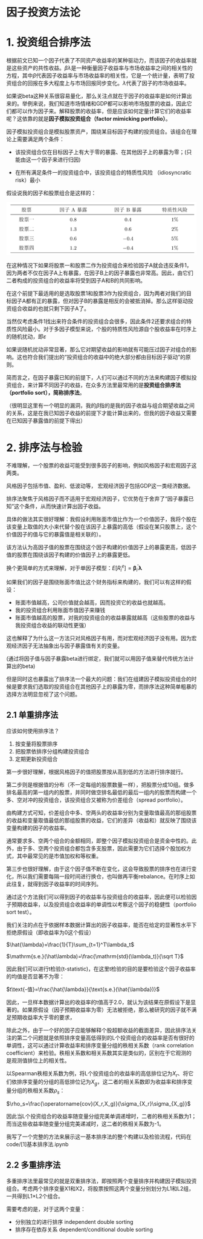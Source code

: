 # 因子投资方法论

# 1. 投资组合排序法
根据前文已知一个因子代表了不同资产收益率的某种驱动力，而该因子的收益率就是这些资产的共性收益。$\beta\lambda$是一种衡量因子收益率与市场收益率之间的相关性的方程，其中$\beta$代表因子收益率与市场收益率的相关性，它是一个统计量，表明了投资组合的回报在多大程度上与市场回报同步变化。$\lambda$代表了因子的市场收益率。

如果说beta这种关系很容易量化，那么关注点就在于因子的收益率是如何计算出来的。举例来说，我们知道市场情绪和GDP都可以影响市场股票的收益，因此它们都可以作为因子来。解释股票的收益率，但是应该如何定量计算它们的收益率呢？这依靠的就是**因子模拟投资组合（factor mimicking portfolio）**。

因子模拟投资组合是模拟股票资产，围绕某目标因子构建的投资组合。该组合在理论上需要满足两个条件：

- 该投资组合仅在目标因子上有大于零的暴露、在其他因子上的暴露为零；(只能由这一个因子来进行归因)

- 在所有满足条件一的投资组合中，该投资组合的特质性风险
（idiosyncratic risk）最小

假设说我的因子和股票组合是这样的：

![因子收益](pics/3.png)

在这种情况下如果将股票一和股票二作为投资组合来检验因子A就会违反条件1，因为两者不仅在因子A上有暴露，在因子B上的因子暴露也非常高。因此，由它们二者构成的投资组合的收益率将受到因子A和B的共同影响。

在这个前提下最适用的是选取股票1和股票3作为投资组合，因为两者对我们的目标因子A都有正的暴露，但对因子B的暴露是相反的会被抵消掉。那么这样驱动投资组合收益的也就只剩下因子A了。

当然仅考虑条件1找出来符合条件的投资组合会很多，因此条件2还要求组合的特质性风险最小。对于多因子模型来说，个股的特质性风险源自个股收益率在时序上的随机扰动，即$\varepsilon$

如果说随机扰动非常显著，那么它对期望收益的影响就有可能压过因子对组合的影响。这也符合我们提出的“投资组合的收益中的绝大部分都由目标因子驱动”的原则。

简而言之，在因子暴露已知的前提下，人们可以通过不同的方法来构建因子模拟投资组合，来计算不同因子的收益，在众多方法里最常用的是**投资组合排序法（portfolio sort），简称排序法**。

（很明显这里有一个明显的漏洞，我的$\beta$指的是我的因子收益与组合期望收益之间的关系，这是在我已知因子收益的前提下才能计算出来的，但我的因子收益又需要在已知因子暴露值的前提下得出）

# 2. 排序法与检验

不难理解，一个股票的收益可能受到很多因子的影响，例如风格因子和宏观因子这两类。

风格因子包括市值、盈利、低波动等，
宏观经济因子包括GDP这一类经济数据。

排序法聚焦于风格因子而不适用于宏观经济因子，它优势在于舍弃了“因子暴露已知”这个条件，从而快速计算出因子收益。

具体的做法其实很好理解：我假设利用账面市值比作为一个价值因子，我将个股在该变量上取值的大小来代替个股在该因子上暴露的高低（假设在某只股票上，这个价值因子的值与它的暴露值是相关联的）。

该方法认为高因子值的股票在围绕这个因子构建的价值因子上的暴露更高，低因子值的股票在围绕该因子构建的价值因子上的暴露更低。

换个更简单的方式来理解，对于单因子模型：$E[R_i^e]=\boldsymbol{\beta}_i^{\prime}\boldsymbol{\lambda}$

如果我们的因子是围绕账面市值比这个财务指标来构建的，我们可以有这样的假设：

- 账面市值越高，公司价值就会越高，因而投资它的收益也就越高。
- 我的投资组合利用账面市值因子来赚钱
- 账面市值越高的股票，对我的投资组合的收益暴露就越高（这些股票的收益与我投资组合收益的联动性更强）

这也解释了为什么这一方法只对风格因子有用，而对宏观经济因子没有用。因为宏观经济因子无法抽象出与因子暴露值有关的变量。

(通过将因子值与因子暴露beta进行绑定，我们就可以用因子值来替代传统方法计算出的beta)

但是同时这也暴露出了排序法一个最大的问题：我们在组建因子模拟投资组合的时候是要求我们选取的投资组合在其他因子上的暴露为零，而排序法这种简单粗暴的选择方法明显忽视了这个问题。

## 2.1 单重排序法

应该如何使用排序法？

1. 按变量将股票排序
2. 把股票依排序分组构建投资组合
3. 定期更新投资组合

第一步很好理解，根据风格因子的值把股票按从高到低的方法进行排序就行。

第二步则是根据值的分布（不一定每组的股票数量一样），把股票分成10组。做多排名最高的第一组内的股票，并同时做空排名最低的最后一组内的股票而构建一个多、空对冲的投资组合，该投资组合又被称为价差组合（spread portfolio）。

由构建方式可知，价差组合中多、空两头的收益率分别为变量取值最高的那组股票的收益和变量取值最低的那组股票的收益，它们的差异（收益和）就反映了围绕该变量构建的因子的收益率。

通常要求多、空两个组合的金额相同，即整个因子模拟投资组合是资金中性的。此外，由于多、空两个投资组合都包含多支股票，因此需要为它们选择个股加权方式，其中最常见的是市值加权和等权重。

第三步也很好理解，由于这个因子值不断在变化，这会导致股票的排序也在进行变化，所以我们需要每隔一段时间进行换仓，也叫做再平衡rebalance。在时序上如此往复，就得到因子收益率的时间序列。

通过这个方法我们可以得到因子的收益率与投资组合的收益率，因此便可以检验因子预期收益率，以及投资组合收益率的单调性以考察这个因子的稳健性（portfolio sort test）。

我们关注的点在于依据样本数据计算出的因子收益率，能否在给定的显著性水平下拒绝原假设（即收益率为0这个假设）

$\hat{\lambda}=\frac{1}{T}\sum_{t=1}^T\lambda_t$

$\mathrm{s.e.}(\hat\lambda)=\frac{\mathrm{std}(\lambda_t)}{\sqrt T}$

因此我们可以进行t检验(t-statistic)，在这里t检验的目的是要检验这个因子收益率的均值是否显著不为零：

$t\text{-值}=\frac{\hat{\lambda}}{\text{s.e.}(\hat{\lambda})}$

因此，一旦样本数据计算出的收益率的t值高于2.0，就认为该结果在原假设下是显著的。如果原假设（因子预期收益率为零）无法被拒绝，那么被研究的因子就不满足预期收益率大于零的要求，

除此之外，由于一个好的因子应能够解释个股超额收益的截面差异，因此排序法关注的第二个问题就是依照排序变量高低得到的L个投资组合的收益率是否有很好的单调性，这可以通过计算收益率和排序变量分组的秩相关系数（rank correlation coefficient）来检验。秩相关系数和相关系数其实是类似的，区别在于它观测的是观测值排位上的相关性。

以Spearman秩相关系数为例，将L个投资组合的收益率的高低排位记为$X_r$、将它们依排序变量的分组的高低排位记为$X_g$，这二者的相关系数即为收益率和排序变量分组的秩相关系数$\rho_s$：

$\rho_s=\frac{\operatorname{cov}(X_r,X_g)}{\sigma_{X_r}\sigma_{X_g}}$

因此当L个投资组合的收益率随变量分组完美单调递增时，二者的秩相关系数为1；而当这些收益率随变量分组完美递减时，这二者的秩相关系数为-1。

我写了一个完整的方法来展示这一基本排序法的整个构建以及检验流程，代码在 code/[1]基本排序法.ipynb

## 2.2 多重排序法

多重排序法里最常见的就是双重排序法，即按照两个变量排序并构建因子模拟投资组合。考虑两个排序变量X1和X2，将股票按照这两个变量分别划分为L1和L2组，
一共得到L1×L2个组合。

需要考虑的是，对于这两个变量：
- 分别独立的进行排序 independent double sorting
- 排序存在依存关系 dependent/conditional double sorting
